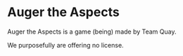 # Auger the Aspects
Auger the Aspects is a game (being) made by Team Quay.

We purposefully are offering no license.
